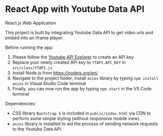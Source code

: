 # React App with Youtube Data API

React.js Web Application

This project is built by integrating Youtube Data API to get video urls and embed into an iframe player.

Before running the app:
1. Please follow the <a href="https://developers.google.com/youtube/v3/getting-started">Youtube API Explorer</a> to create an API key
2. Replace your newly created API key to `YTAPI.API_KEY` in `src/class/YTAPI.js`
3. Install Node.js from https://nodejs.org/en/
4. Navigate to the project folder, install `axios` library by typing `npm install axios` in Visual Studio Code terminal
5. Finally, you can now run the app by typing `npm start` in the VS Code terminal

Dependencies:
- CSS library `Bootstrap 5` is included in `public/index.html` via CDN to perform some simple styling (without responsive mobile view).
- `axios` library is installed to aid the process of sending network requests to the Youtube Data API. 
